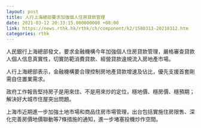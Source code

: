 ```yaml
---
layout: post
title: 人行上海總部要求加強個人住房貸款管理
date: 2021-03-12 20:33:15.000000000 +08:00
link: https://news.rthk.hk/rthk/ch/component/k2/1580313-20210312.htm
categories: rthk
---
```


人民銀行上海總部發文，要求金融機構今年加強個人住房貸款管理，嚴格審查貸款人個人信息真實性，切實防範消費貸款、經營貸款違規流入房地產市場。

人行上海總部表示，金融機構要合理控制房地產貸款增速及佔比，優先支援首套剛需自住置業需求。

政府工作報告堅持房子是用來住、不是用來炒的定位，穩地價、穩房價、穩預期；解決好大城市住屋突出問題。

上海市近期進一步加強土地市場和商品住房市場管理，出台包括實施住房限售、深化完善房價地價聯動等7條措施的通知，進一步堵塞投機炒作空間。
